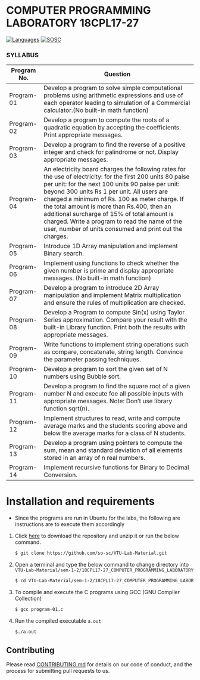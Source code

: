 # COMPUTER PROGRAMMING LABORATORY 18CPL17-27
 [![Languages](https://img.shields.io/badge/Language-C-blue.svg?style=for-the-badge)](https://sosc.org.in) [![SOSC](https://is.gd/visit_sosc_badge)](https://sosc.org.in) 
 
### SYLLABUS

| Program No.| Question |
| ------- | ------ |
| Program-01 | Develop a program to solve simple computational problems using arithmetic expressions and use of each operator leading to simulation of a Commercial calculator.(No built-in math function) |
| Program-02 | Develop a program to compute the roots of a quadratic equation by accepting the coefficients. Print appropriate messages. |
| Program-03 | Develop a program to find the reverse of a positive integer and check for palindrome or  not. Display appropriate messages.|
| Program-04 | An electricity board charges the following rates for the use of electricity: for the first 200 units 80 paise per unit: for the next 100 units 90 paise per unit: beyond 300 units Rs 1 per unit. All users are charged a minimum of Rs. 100 as meter charge. If the total amount is more than Rs.400,  then an additional surcharge of 15% of total amount is charged. Write a program to read the name of the user, number of units consumed and print out the charges. |
| Program-05 | Introduce 1D Array manipulation and implement Binary search. |
| Program-06 | Implement using  functions  to  check  whether  the  given  number  is prime  and  display appropriate messages. (No built-in math function)|
| Program-07 | Develop a program to introduce 2D Array manipulation and implement Matrix multiplication and ensure the rules of multiplication are checked.|
| Program-08 |Develop a Program to compute Sin(x) using Taylor Series approximation. Compare your result with the built-in Library function. Print both the results with appropriate messages. |
| Program-09 | Write functions to implement string operations such as compare, concatenate, string length. Convince the parameter passing techniques. |
| Program-10| Develop a program to sort the given set of N numbers using Bubble sort.|
| Program-11 | Develop a program to find the square root of a given number N and execute foe all possible inputs with appropriate messages. Note: Don’t use library function sqrt(n). |
| Program-12 | Implement structures to read, write and compute average marks and the students scoring above and below the average marks for a class of N students. |
| Program-13 | Develop a program using pointers to compute the sum, mean and standard deviation of all elements stored in an array of n real numbers. |
| Program-14 | Implement recursive functions for Binary to Decimal Conversion. |

# Installation and  requirements 
- Since the programs are run in Ubuntu for the labs, the following are instructions are to execute them accordingly
1. Click [here](https://github.com/so-sc/VTU-Lab-Material/archive/master.zip) to download the repository and unzip it or run the below command.
    ```sh
    $ git clone https://github.com/so-sc/VTU-Lab-Material.git
    ``` 
2. Open a terminal and type the below command to change directory into `VTU-Lab-Material/sem-1-2/18CPL17-27_COMPUTER_PROGRAMMING_LABORATORY`

    ```sh
    $ cd VTU-Lab-Material/sem-1-2/18CPL17-27_COMPUTER_PROGRAMMING_LABORATORY
    ```
3. To compile and execute the C programs using GCC (GNU Compiler Collection)
    ```sh
    $ gcc program-01.c
    ```
4. Run the compiled executable `a.out`
    ```sh
    $./a.out
    ```
    
## Contributing
Please read [CONTRIBUTING.md](https://github.com/so-sc/VTU-Lab-Material/blob/master/CONTRIBUTING.md) for details on our code of conduct, and the process for submitting pull requests to us.
